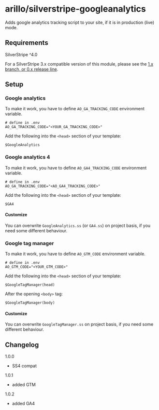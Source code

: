 # arillo/silverstripe-googleanalytics

Adds google analytics tracking script to your site, if it is in production (live) mode.

## Requirements

SilverStripe ^4.0

For a SilverStripe 3.x compatible version of this module, please see the [1.x branch, or 0.x release line](https://github.com/arillo/silverstripe-googleanalytics/tree/1.x).

## Setup

### Google analytics

To make it work, you have to define `AO_GA_TRACKING_CODE` environment variable.

```
# define in .env
AO_GA_TRACKING_CODE="<YOUR_GA_TRACKING_CODE>"
```

Add the following into the `<head>` section of your template:

```
$GoogleAnalytics
```

### Google analytics 4

To make it work, you have to define `AO_GA4_TRACKING_CODE` environment variable.

```
# define in .env
AO_GA_TRACKING_CODE="<AO_GA4_TRACKING_CODE>"
```

Add the following into the `<head>` section of your template:

```
$GA4
```



#### Customize

You can overwrite `GoogleAnalytics.ss` (or `GA4.ss`) on project basis, if you need some different behaviour.

### Google tag manager

To make it work, you have to define `AO_GTM_CODE` environment variable.

```
# define in .env
AO_GTM_CODE="<YOUR_GTM_CODE>"
```

Add the following into the `<head>` section of your template:

```
$GoogleTagManager(head)
```

After the opening `<body>` tag:

```
$GoogleTagManager(body)
```

#### Customize

You can overwrite `GoogleTagManager.ss` on project basis, if you need some different behaviour.

## Changelog

1.0.0

-   SS4 compat

1.0.1

-   added GTM

1.0.2

-   added GA4

